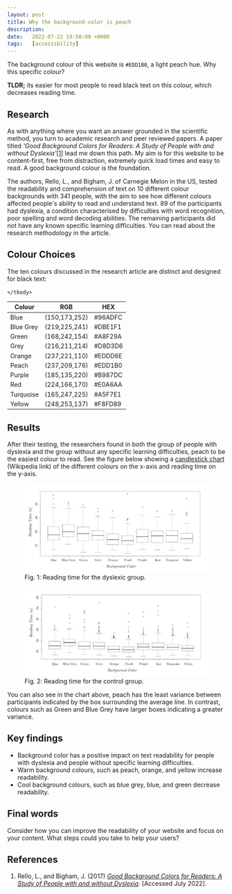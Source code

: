 ```yaml
---
layout: post
title: Why the background-color is peach
description: 
date:   2022-07-22 19:58:00 +0000
tags:   [accessibility]
---
```


The background colour of this website is <code>#EDD1B0</code>, a light peach hue. Why this specific colour?

<b>TLDR;</b> its easier for most people to read black text on this colour, which decreases reading time.

## Research

As with anything where you want an answer grounded in the scientific method, you turn to academic research and peer reviewed papers. A paper titled <i>'Good Background Colors for Readers: A Study of People with and without Dyslexia'</i>[<a href="#1">1</a>] lead me down this path. My aim is for this website to be content-first, free from distraction, extremely quick load times and easy to read. A good background colour is the foundation.

The authors, Rello, L., and Bigham, J. of Carnegie Melon in the US, tested the readability and comprehension of text on 10 different colour backgrounds with 341 people, with the aim to see how different colours affected people's ability to read and understand text. 89 of the participants had dyslexia, a condition characterised by difficulties with word recognition, poor spelling and word decoding abilities. The remaining participants did not have any known specific learning difficulties. You can read about the research methodology in the article.

## Colour Choices

The ten colours discussed in the research article are distinct and designed for black text:

<table class="styled-table">
    <thead>
        <tr>
            <th>Colour</th>
            <th>RGB</th>
            <th>HEX</th>
        </tr>
    </thead>
    <tbody>
        <tr>
            <td>Blue</td>
            <td>(150,173,252)</td>
            <td>#96ADFC</td>
        </tr>
        <tr>
            <td>Blue Grey</td>
            <td>(219,225,241)</td>
            <td>#DBE1F1</td>
        </tr>
        <tr>
            <td>Green</td>
            <td>(168,242,154)</td>
            <td>#A8F29A</td>
        </tr>
        <tr>
            <td>Grey</td>
            <td>(216,211,214)</td>
            <td>#D8D3D6</td>
        </tr>
        <tr>
            <td>Orange</td>
            <td>(237,221,110)</td>
            <td>#EDDD6E</td>
        </tr>
        <tr>
            <td>Peach</td>
            <td>(237,209,176)</td>
            <td>#EDD1B0</td>
        </tr>
        <tr>
            <td>Purple</td>
            <td>(185,135,220)</td>
            <td>#B987DC</td>
        </tr>
        <tr>
            <td>Red</td>
            <td>(224,166,170)</td>
            <td>#E0A6AA</td>
        </tr>
        <tr>
            <td>Turquoise</td>
            <td>(165,247,225)</td>
            <td>#A5F7E1</td>
        </tr>
        <tr>
            <td>Yellow</td>
            <td>(248,253,137)</td>
            <td>#F8FD89</td>
        </tr>
        
    </tbody>
</table>

## Results

After their testing, the researchers found in both the group of people with dyslexia and the group without any specific learning difficulties, peach to be the easiest colour to read. See the figure below showing a <a href="https://en.wikipedia.org/wiki/Candlestick_chart" target="_blank">candlestick chart</a> (Wikipedia link) of the different colours on the x-axis and reading time on the y-axis.

<figure>
	<img src="/images/posts/2022/background-color-readability-dyslexia.jpg" alt="."/>
	<figcaption>Fig. 1: Reading time for the dyslexic group.</figcaption>
</figure>

<figure>
	<img src="/images/posts/2022/background-color-readability-control.jpg" alt="."/>
	<figcaption>Fig. 2: Reading time for the control group.</figcaption>
</figure>

You can also see in the chart above, peach has the least variance between participants indicated by the box surrounding the average line. In contrast, colours such as Green and Blue Grey have larger boxes indicating a greater variance.

## Key findings

<ul>
	<li>Background color has a positive impact on text readability for people with dyslexia and people without specific learning difficulties.</li>
	<li>Warm background colours, such as peach, orange, and yellow increase readability.</li>
	<li>Cool background colours, such as blue grey, blue, and green decrease readability.</li>
</ul>

## Final words

Consider how you can improve the readability of your website and focus on your content. What steps could you take to help your users?

## References

<ol>
	<li id="1">Rello, L., and Bigham, J. (2017) <a href="https://dl.acm.org/doi/abs/10.1145/3132525.3132546" target="_blank"><i>Good Background Colors for Readers: A Study of People with and without Dyslexia</i></a>. [Accessed July 2022].</li>
</ol>

